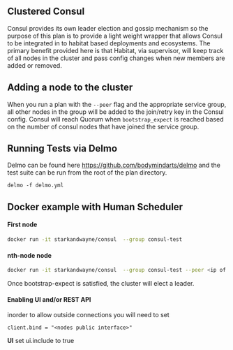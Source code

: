  ## Clustered Consul

Consul provides its own leader election and gossip mechanism so the purpose of this plan is to provide a light weight wrapper that allows Consul to be integrated in to habitat based deployments and ecosystems. The primary benefit provided here is that Habitat, via supervisor, will keep track of all nodes in the cluster and pass config changes when new members are added or removed.


## Adding a node to the cluster

When you run a plan with the `--peer`  flag and the appropriate service group,  all other nodes in the group will be added to the join/retry key in the Consul config. Consul will reach Quorum when `bootstrap_expect` is reached based on the number of consul nodes that have joined the service group.

## Running Tests via Delmo
Delmo can be found here https://github.com/bodymindarts/delmo and the test suite can be run
from the root of the plan directory.

`delmo -f delmo.yml`

## Docker example with Human Scheduler
#### First node
```bash
docker run -it starkandwayne/consul  --group consul-test
```

#### nth-node node
```bash
docker run -it starkandwayne/consul  --group consul-test --peer <ip of node 1>
```

Once bootstrap-expect is satisfied, the cluster will elect a leader.

#### Enabling UI and/or REST API
inorder to allow outside connections you will need to set
```
client.bind = "<nodes public interface>"
```

**UI**
set ui.include to true


